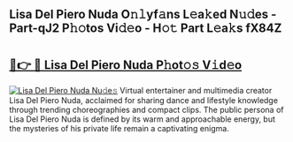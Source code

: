 ## Lisa Del Piero Nuda O𝚗𝚕yf𝚊ns L𝚎a𝚔ed N𝚞𝚍es - Part-qJ2 P𝚑𝚘tos Vi𝚍𝚎o - H𝚘𝚝 Part L𝚎a𝚔s fX84Z

# <h2><a href="http://kf4z75.oniu.top/?m=Lisa+Del+Piero+Nuda">🔗👉 🔴 Lisa Del Piero Nuda P𝚑ot𝚘𝚜 V𝚒d𝚎o</a></h2>

[![Lisa Del Piero Nuda Nu𝚍e𝚜](https://i.imgur.com/0qMVB7G.gif)](http://kf4z75.oniu.top/?m=Lisa+Del+Piero+Nuda)
Virtual entertainer and multimedia creator Lisa Del Piero Nuda, acclaimed for sharing dance and lifestyle knowledge through trending choreographies and compact clips. The public persona of Lisa Del Piero Nuda is defined by its warm and approachable energy, but the mysteries of his private life remain a captivating enigma.  
